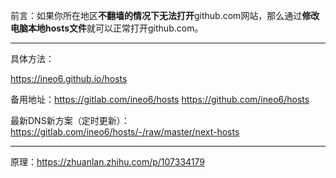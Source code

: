 前言：如果你所在地区**不翻墙的情况下无法打开**github.com网站，那么通过**修改电脑本地hosts文件**就可以正常打开github.com。


***

具体方法：

https://ineo6.github.io/hosts  

备用地址：https://gitlab.com/ineo6/hosts  https://github.com/ineo6/hosts  

最新DNS新方案（定时更新）：https://gitlab.com/ineo6/hosts/-/raw/master/next-hosts


***

原理：https://zhuanlan.zhihu.com/p/107334179